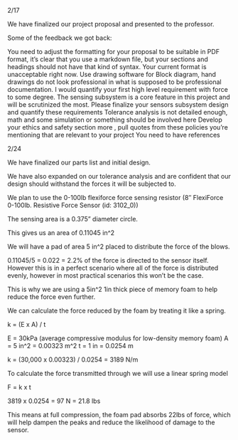 2/17

We have finalized our project proposal and presented to the professor. 

Some of the feedback we got back:

You need to adjust the formatting for your proposal to be suitable in PDF format, it’s clear that you use a markdown file, but your sections and headings should not have that kind of syntax. Your current format is unacceptable right now. 
Use drawing software for Block diagram, hand drawings do not look professional in what is supposed to be professional documentation. 
I would quantify your first high level requirement with force to some degree.
The sensing subsystem is a core feature in this project and will be scrutinized the most. Please finalize your sensors subsystem design and quantify these requirements 
Tolerance analysis is not detailed enough, math and some simulation or something should be involved here 
Develop your ethics and safety section more , pull quotes from these policies you’re mentioning that are relevant to your project
You need to have references 



2/24

We have finalized our parts list and initial design. 

We have also expanded on our tolerance analysis and are confident that our design should withstand the forces it will be subjected to.

We plan to use the 0-100lb flexiforce force sensing resistor (8″ FlexiForce 0-100lb. Resistive Force Sensor (id: 3102_0))

The sensing area is a 0.375” diameter circle. 

This gives us an area of 0.11045 in^2

We will have a pad of area 5 in^2 placed to distribute the force of the blows. 

0.11045/5 = 0.022 = 2.2% of the force is directed to the sensor itself. However this is in a perfect scenario where all of the force is distributed evenly, however in most practical scenarios this won’t be the case. 

This is why we are using a 5in^2 1in thick piece of memory foam to help reduce the force even further. 

We can calculate the force reduced by the foam by treating it like a spring. 

k = (E x A) / t

E = 30kPa (average compressive modulus for low-density memory foam)
A = 5 in^2 = 0.00323 m^2
t = 1 in = 0.0254 m

k = (30,000 x 0.00323) / 0.0254 = 3189 N/m

To calculate the force transmitted through we will use a linear spring model

F = k x t

3819 x 0.0254 = 97 N = 21.8 lbs

This means at full compression, the foam pad absorbs 22lbs of force, which will help dampen the peaks and reduce the likelihood of damage to the sensor. 